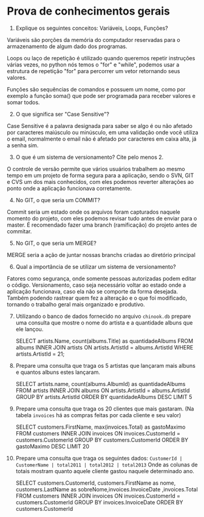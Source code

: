 # Prova de conhecimentos gerais

1. Explique os seguintes conceitos: Variáveis, Loops, Funções?

Variáveis são porções da memória do computador reservadas para o armazenamento de algum dado dos programas.

Loops ou laço de repetição é utilizado quando queremos repetir instruções várias vezes, no python nós temos o "for" e "while", podemos usar a estrutura de repetição "for" para percorrer um vetor retornando seus valores.

Funções são sequências de comandos e possuem um nome, como por exemplo a função soma() que pode ser programada para receber valores e somar todos. 

2. O que significa ser "Case Sensitive"?

Case Sensitive é a palavra designada para saber se algo é ou não afetado por caracteres maiúsculo ou minúsculo, em uma validação onde você utiliza o email, normalmente o email não é afetado por caracteres em caixa alta, já a senha sim.

3. O que é um sistema de versionamento? Cite pelo menos 2.

O controle de versão permite que vários usuários trabalhem ao mesmo tempo em um projeto de forma segura para a aplicação, sendo o SVN, GIT e CVS um dos mais conhecidos, com eles podemos reverter alterações ao ponto onde a aplicação funcionava corretamente.

4. No GIT, o que seria um COMMIT?

Commit seria um estado onde os arquivos foram capturados naquele momento do projeto, com eles podemos revisar tudo antes de enviar para o master. É recomendado fazer uma branch (ramificação) do projeto antes de commitar. 

5. No GIT, o que seria um MERGE?

MERGE seria a ação de juntar nossas branchs criadas ao diretório principal  

6. Qual a importância de se utilizar um sistema de versionamento?

Fatores como segurança, onde somente pessoas autorizadas podem editar o código. Versionamento, caso seja necessário voltar ao estado onde a aplicação funcionava, caso ela não se comporte da forma desejada. Também podendo rastrear quem fez a alteração e o que foi modificado, tornando o trabalho geral mais organizado e produtivo. 

7. Utilizando o banco de dados fornecido no arquivo `chinook.db` prepare uma consulta que mostre o nome do artista
    e a quantidade albuns que ele lançou.

	SELECT artists.Name, count(albums.Title) as quantidadeAlbums
	FROM albums
	INNER JOIN artists ON artists.ArtistId = albums.ArtistId
	WHERE artists.ArtistId = 21;

8. Prepare uma consulta que traga os 5 artistas que lançaram mais albuns e quantos albuns estes lançaram.

	SELECT artists.name, count(albums.AlbumId) as quantidadeAlbums
	FROM artists 
	INNER JOIN albums ON artists.ArtistId = albums.ArtistId
	GROUP BY artists.ArtistId
	ORDER BY quantidadeAlbums DESC
	LIMIT 5

9. Prepare uma consulta que traga os 20 clientes que mais gastaram. (Na tabela `invoices` há as compras feitas
    por cada cliente e seu valor)

	SELECT customers.FirstName, max(invoices.Total) as gastoMaximo
	FROM customers
	INNER JOIN invoices ON invoices.CustomerId = customers.CustomerId
	GROUP BY customers.CustomerId
	ORDER BY gastoMaximo DESC
	LIMIT 20

10. Prepare uma consulta que traga os seguintes dados: `CustomerId | CustomerName | total2011 | total2012 | total2013`
    Onde as colunas de totais mostram quanto aquele cliente gastou naquele determinado ano.
    
	SELECT customers.CustomerId,  customers.FirstName as nome, customers.LastName as sobreNome,invoices.InvoiceDate ,invoices.Total
	FROM customers
	INNER JOIN invoices ON invoices.CustomerId = customers.CustomerId
	GROUP BY invoices.InvoiceDate
	ORDER BY customers.CustomerId
